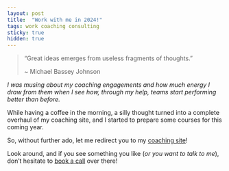 ```yaml
---
layout: post
title:  "Work with me in 2024!"
tags: work coaching consulting
sticky: true
hidden: true
---
```


> “Great ideas emerges from useless fragments of thoughts.”
> 
> ~ Michael Bassey Johnson

_I was musing about my coaching engagements and how much energy I draw from them when I see how, through my help, 
teams start performing better than before._

While having a coffee in the morning, a silly thought turned into a complete overhaul of my coaching site, and I 
started to prepare some courses for this coming year.

So, without further ado, let me redirect you to my [coaching site](https://ecomba.pro)!

Look around, and if you see something you like (_or you want to talk to me_), don’t hesitate to 
[book a call](https://meetings-eu1.hubspot.com/enrique-comba-riepenhausen) over there!